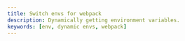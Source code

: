 ```yaml
---
title: Switch envs for webpack
description: Dynamically getting environment variables.
keywords: [env, dynamic envs, webpack]
---
```


<embed-project src="@dumlj/envs-switch-webpack-plugin"></embed-project>
